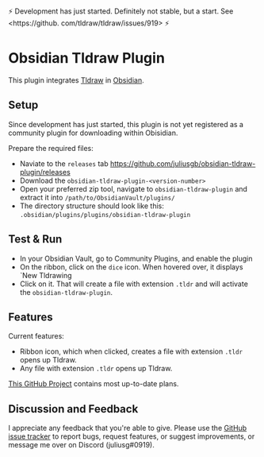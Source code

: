 :zap: Development has just started. Definitely not stable, but a start. See <https://github.
com/tldraw/tldraw/issues/919> :zap:

# Obsidian Tldraw Plugin

This plugin integrates [Tldraw](https://github.com/tldraw/tldraw) in [Obsidian](https://obsidian.md).

## Setup

Since development has just started, this plugin is not yet registered as a community plugin for downloading within Obisidian.

Prepare the required files:

- Naviate to the `releases` tab <https://github.com/juliusgb/obsidian-tldraw-plugin/releases>
- Download the `obsidian-tldraw-plugin-<version-number>`
- Open your preferred zip tool, navigate to `obsidian-tldraw-plugin` and extract it into
	`/path/to/ObsidianVault/plugins/`
- The directory structure should look like this: `.obsidian/plugins/plugins/obsidian-tldraw-plugin`

## Test & Run
- In your Obsidian Vault, go to Community Plugins, and enable the plugin
- On the ribbon, click on the `dice` icon. When hovered over, it displays `New Tldrawing
- Click on it. That will create a file with extension `.tldr` and will activate the `obsidian-tldraw-plugin`.

## Features

Current features:

- Ribbon icon, which when clicked, creates a file with extension `.tldr` opens up Tldraw.
- Any file with extension `.tldr` opens up Tldraw.

[This GitHub Project](https://github.com/users/juliusgb/projects/3/views/1) contains most up-to-date plans.

## Discussion and Feedback

I appreciate any feedback that you're able to give.
Please use the [GitHub issue tracker](https://github.com/juliusgb/obsidian-tldraw-plugin/issues/new) to report bugs, request features,
or suggest improvements, or message me over on Discord (juliusg#0919).

